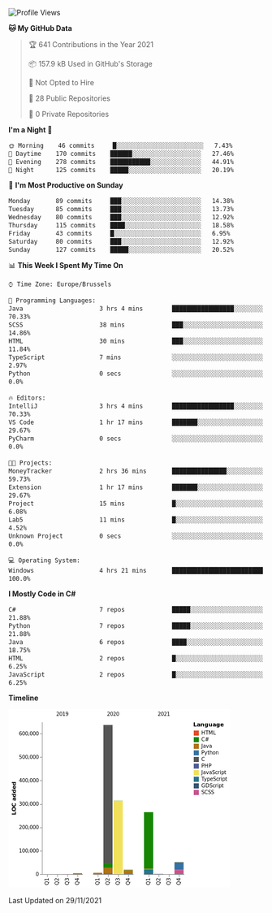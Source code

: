 <!--START_SECTION:waka-->
![Profile Views](http://img.shields.io/badge/Profile%20Views-56-blue)

**🐱 My GitHub Data** 

> 🏆 641 Contributions in the Year 2021
 > 
> 📦 157.9 kB Used in GitHub's Storage 
 > 
> 🚫 Not Opted to Hire
 > 
> 📜 28 Public Repositories 
 > 
> 🔑 0 Private Repositories  
 > 
**I'm a Night 🦉** 

```text
🌞 Morning    46 commits     █░░░░░░░░░░░░░░░░░░░░░░░░   7.43% 
🌆 Daytime    170 commits    ██████░░░░░░░░░░░░░░░░░░░   27.46% 
🌃 Evening    278 commits    ███████████░░░░░░░░░░░░░░   44.91% 
🌙 Night      125 commits    █████░░░░░░░░░░░░░░░░░░░░   20.19%

```
📅 **I'm Most Productive on Sunday** 

```text
Monday       89 commits     ███░░░░░░░░░░░░░░░░░░░░░░   14.38% 
Tuesday      85 commits     ███░░░░░░░░░░░░░░░░░░░░░░   13.73% 
Wednesday    80 commits     ███░░░░░░░░░░░░░░░░░░░░░░   12.92% 
Thursday     115 commits    ████░░░░░░░░░░░░░░░░░░░░░   18.58% 
Friday       43 commits     █░░░░░░░░░░░░░░░░░░░░░░░░   6.95% 
Saturday     80 commits     ███░░░░░░░░░░░░░░░░░░░░░░   12.92% 
Sunday       127 commits    █████░░░░░░░░░░░░░░░░░░░░   20.52%

```


📊 **This Week I Spent My Time On** 

```text
⌚︎ Time Zone: Europe/Brussels

💬 Programming Languages: 
Java                     3 hrs 4 mins        █████████████████░░░░░░░░   70.33% 
SCSS                     38 mins             ███░░░░░░░░░░░░░░░░░░░░░░   14.86% 
HTML                     30 mins             ███░░░░░░░░░░░░░░░░░░░░░░   11.84% 
TypeScript               7 mins              ░░░░░░░░░░░░░░░░░░░░░░░░░   2.97% 
Python                   0 secs              ░░░░░░░░░░░░░░░░░░░░░░░░░   0.0%

🔥 Editors: 
IntelliJ                 3 hrs 4 mins        █████████████████░░░░░░░░   70.33% 
VS Code                  1 hr 17 mins        ███████░░░░░░░░░░░░░░░░░░   29.67% 
PyCharm                  0 secs              ░░░░░░░░░░░░░░░░░░░░░░░░░   0.0%

🐱‍💻 Projects: 
MoneyTracker             2 hrs 36 mins       ███████████████░░░░░░░░░░   59.73% 
Extension                1 hr 17 mins        ███████░░░░░░░░░░░░░░░░░░   29.67% 
Project                  15 mins             █░░░░░░░░░░░░░░░░░░░░░░░░   6.08% 
Lab5                     11 mins             █░░░░░░░░░░░░░░░░░░░░░░░░   4.52% 
Unknown Project          0 secs              ░░░░░░░░░░░░░░░░░░░░░░░░░   0.0%

💻 Operating System: 
Windows                  4 hrs 21 mins       █████████████████████████   100.0%

```

**I Mostly Code in C#** 

```text
C#                       7 repos             █████░░░░░░░░░░░░░░░░░░░░   21.88% 
Python                   7 repos             █████░░░░░░░░░░░░░░░░░░░░   21.88% 
Java                     6 repos             ████░░░░░░░░░░░░░░░░░░░░░   18.75% 
HTML                     2 repos             █░░░░░░░░░░░░░░░░░░░░░░░░   6.25% 
JavaScript               2 repos             █░░░░░░░░░░░░░░░░░░░░░░░░   6.25%

```


**Timeline**

![Chart not found](https://raw.githubusercontent.com/Arafa42/Arafa42/main/charts/bar_graph.png) 


 Last Updated on 29/11/2021
<!--END_SECTION:waka-->


<!-- 
[![Hits](https://hits.seeyoufarm.com/api/count/incr/badge.svg?url=https%3A%2F%2Fgithub.com%2FArafa42&count_bg=%23455AF3&title_bg=%23262D3B&icon=github.svg&icon_color=%23588EF7&title=visitors&edge_flat=false)](https://hits.seeyoufarm.com)
 -->

